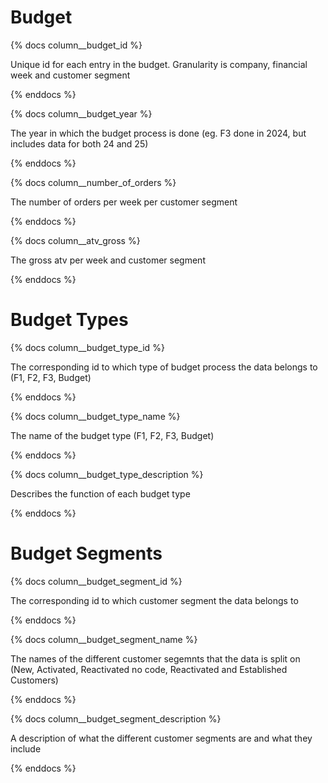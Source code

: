 # Budget
{% docs column__budget_id %}

Unique id for each entry in the budget. Granularity is company, financial week and customer segment

{% enddocs %}

{% docs column__budget_year %}

The year in which the budget process is done (eg. F3 done in 2024, but includes data for both 24 and 25)

{% enddocs %}

{% docs column__number_of_orders %}

The number of orders per week per customer segment

{% enddocs %}

{% docs column__atv_gross %}

The gross atv per week and customer segment

{% enddocs %}

# Budget Types

{% docs column__budget_type_id %}

The corresponding id to which type of budget process the data belongs to (F1, F2, F3, Budget)

{% enddocs %}

{% docs column__budget_type_name %}

The name of the budget type (F1, F2, F3, Budget)

{% enddocs %}

{% docs column__budget_type_description %}

Describes the function of each budget type

{% enddocs %}


# Budget Segments

{% docs column__budget_segment_id %}

The corresponding id to which customer segment the data belongs to

{% enddocs %}

{% docs column__budget_segment_name %}

The names of the different customer segemnts that the data is split on (New, Activated, Reactivated no code, Reactivated and Established Customers)

{% enddocs %}

{% docs column__budget_segment_description %}

A description of what the different customer segments are and what they include

{% enddocs %}